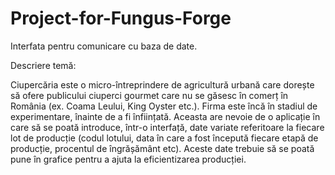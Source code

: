 # Project-for-Fungus-Forge
Interfata pentru comunicare cu baza de date.


Descriere temă:

Ciupercăria este o micro-întreprindere de agricultură urbană care dorește să ofere publicului ciuperci gourmet care nu se găsesc în comerț în România (ex. Coama Leului, King Oyster etc.). Firma este încă în stadiul de experimentare, înainte de a fi înființată. Aceasta are nevoie de o aplicație în care să se poată introduce, într-o interfață, date variate referitoare la fiecare lot de producție (codul lotului, data în care a fost începută fiecare etapă de producție, procentul de îngrășământ etc). Aceste date trebuie să se poată pune în grafice pentru a ajuta la eficientizarea producției.
